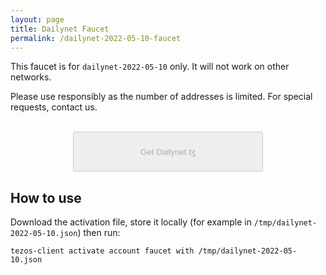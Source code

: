 ```yaml
---
layout: page
title: Dailynet Faucet
permalink: /dailynet-2022-05-10-faucet
---
```


This faucet is for `dailynet-2022-05-10` only. It will not work on other networks.

Please use responsibly as the number of addresses is limited. For special requests, contact us.

<script src='https://www.google.com/recaptcha/api.js'></script>
<script src='https://cdnjs.cloudflare.com/ajax/libs/jquery/3.3.1/jquery.min.js'></script>
<form id="faucet_form" mathod="POST" action='https://faucet.dailynet-2022-05-10.teztnets.xyz'>
    <div>
        <div id="faucet_recaptcha" class="g-recaptcha" data-sitekey="6LcARlgbAAAAAHfqADFawmaQ5U4dceyrdMi1Rtpj" data-callback="captchaDone"></div>
        <br/>
        <button id="gettz" style='display: block; margin: 0 auto; width: 304px; height: 64px;' disabled=true>Get Dailynet ꜩ</button>
    </div>
</form>

<p class="faucet_response" style="display:none;">Here is your activation key:</p>
<p class="faucet_response" style="display:none;"> <textarea id="faucet_textarea" readonly cols="80" rows="25"></textarea> </p>
<p class="faucet_response" style="display:none;">
  <button onclick="copyToClipboard()">Copy to clipboard</button>
  <a id="download_button"><button>Download</button></a>
</p>

## How to use

Download the activation file, store it locally (for example in `/tmp/dailynet-2022-05-10.json`) then run:

```
tezos-client activate account faucet with /tmp/dailynet-2022-05-10.json
```

<p class="faucet_response" style="display:none;">Or directly use the snippet below:</p>

<div class="faucet_response language-plaintext highlighter-rouge" style="display:none;"><div class="highlight"><pre class="highlight"><code>cat &lt;&lt; EOF &gt; /tmp/dailynet-2022-05-10.json
<span id="inline_snippet"></span>
EOF
tezos-client activate account faucet with /tmp/dailynet-2022-05-10.json
</code></pre></div></div>

<script>
function captchaDone(response) {
  $("#gettz").prop('disabled',false); $("#gettz").addClass('btn-b');
}

//https://stackoverflow.com/a/6960586/207209
$("#faucet_form").submit(function(e){
  e.preventDefault();
  $("#gettz").prop('disabled',true); $("#gettz").removeClass('btn-b');
  $("#faucet_recaptcha").hide();
  var form = $(this);
  var url = form.attr('action');

  $.ajax({
    type: "POST",
    url: url,
    data: form.serialize(), // serializes the form's elements.
    success: function(data)
    {
      $("#faucet_textarea").val(JSON.stringify(data,null,'\t'));
      $("#inline_snippet").text(JSON.stringify(data, null, '\t'));
      $(".faucet_response").show();
    }
  });
});

function copyToClipboard() {
  $("#faucet_textarea").select();
  document.execCommand("copy");
}
$("#download_button").click(function() {
    contentType =  'data:application/json,';
    uriContent = contentType + encodeURIComponent($('#faucet_textarea').val());
    this.setAttribute('href', uriContent);
    this.setAttribute('download', 'dailynet-2022-05-10.json');
})
</script>
